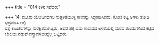 +++
title = "014 ಕಳನ ಸವೆದರು"

+++
14. ಮೂರು ಯೋಜನದಗಲ ಸುತ್ತಳತೆಯುಳ್ಳ ಕಣವನ್ನು ಸಿದ್ಧಪಡಿಸಿದರು. ಕೋಟೆ ಕಟ್ಟಿ ಅಗಳು ತೋಡಿ ಭದ್ರಪಡಿಸಿ ಅಲ್ಲಿ   
ರತ್ನ ಕಾಂಚನಗಳನ್ನು ಸುರಕ್ಷಿತವಾಗಿಟ್ಟರು. ಅದರ ಪಕ್ಕ ಐದು ಗಾವುದದ ಅಳತೆಯಲ್ಲಿ ಮರದ ತುಂಡುಗಳಿಂದ ಕಟ್ಟಿದ ಬೇಲಿಯ ನಡುವೆ ವಸ್ತ್ರಾವಳಿಯನ್ನೆಲ್ಲ ಒಟ್ಟಿದರು.